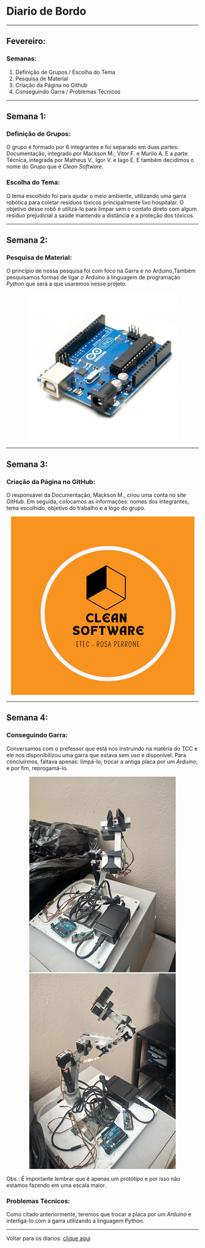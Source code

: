 # Diario de Bordo

---
## Fevereiro:
### Semanas:
1. Definição de Grupos / Escolha do Tema
2. Pesquisa de Material
3. Criação da Página no Github
4. Conseguindo Garra / Problemas Técnicos

---
## Semana 1:
### Definição de Grupos:

O grupo é formado por 6 integrantes e foi separado em duas partes:
Documentação, integrado por Mackson M., Vitor F. e Murilo A. E a parte Técnica, integrada por Matheus V., Igor V. e Iago E. E também decidimos o nome do Grupo que é <i>Clean Software</i>.

### Escolha do Tema:

O tema escolhido foi para ajudar o meio ambiente, utilizando uma garra robótica para coletar resíduos tóxicos principalmente lixo hospitalar. O objetivo desse robô é utilizá-lo para limpar sem o contato direto com algum resíduo prejudicial a saúde mantendo a distância e a proteção dos tóxicos.

---

## Semana 2:
### Pesquisa de Material:

O princípio de nossa pesquisa foi com foco na Garra e no Arduino,Também pesquisamos formas de ligar o Arduino à linguagem de programação <i>Python</i> que será a que usaremos nesse projeto.

<center>

![Arduino](./imagens/arduino.jpg)

</center>

---

## Semana 3:
### Criação da Página no GitHub:

O responsável da Documentação, Mackson M., criou uma conta no site <i>GitHub</i>. Em seguida, colocamos as informações: nomes dos integrantes, tema escolhido, objetivo do trabalho e a logo do grupo.

<center>

![Logo](./imagens/logo_fev.png)

</center>

---

## Semana 4:
### Conseguindo Garra:

Conversamos com o prefessor que está nos instruindo na matéria do TCC e ele nos disponibilizou uma garra que estava sem uso e disponível. Para concluírmos, faltava apenas: limpá-lo; trocar a antiga placa por um <i>Arduino</i>; e por fim, reprogamá-lo.

<center>

![Foto da Garra](./imagens/garra01_fev.jpeg)
![Foto da Garra](./imagens/garra02_fev.jpeg)

</center>

Obs.: É importante lembrar que é apenas um protótipo e por isso não estamos fazendo em uma escala maior.

### Problemas Técnicos:

Como citado anteriormente, teremos que trocar a placa por um <i>Arduino</i> e interligá-lo com a garra utilizando a linguagem Python.

---

Voltar para os diarios: [clique aqui](./menu_diario.md)
